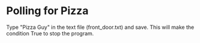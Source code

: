 # Polling for Pizza

Type "Pizza Guy" in the text file (front_door.txt) and save. This will make the condition True to stop the program.
